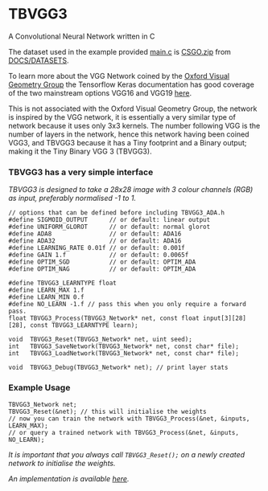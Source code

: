 # TBVGG3

A Convolutional Neural Network written in C

The dataset used in the example provided [main.c](main.c) is [CSGO.zip](https://github.com/TFNN/DOCS/raw/main/DATASETS/CSGO.zip) from [DOCS/DATASETS](https://github.com/TFNN/DOCS/tree/main/DATASETS).

To learn more about the VGG Network coined by the [Oxford Visual Geometry Group](https://www.robots.ox.ac.uk/~vgg/) the Tensorflow Keras documentation has good coverage of the two mainstream options VGG16 and VGG19 [here](https://keras.io/api/applications/vgg/).

This is not associated with the Oxford Visual Geometry Group, the network is inspired by the VGG network, it is essentially a very similar type of network because it uses only 3x3 kernels. The number following VGG is the number of layers in the network, hence this network having been coined VGG3, and TBVGG3 because it has a Tiny footprint and a Binary output; making it the Tiny Binary VGG 3 (TBVGG3).

### TBVGG3 has a very simple interface
_TBVGG3 is designed to take a 28x28 image with 3 colour channels (RGB) as input, preferably normalised -1 to 1._
```
// options that can be defined before including TBVGG3_ADA.h
#define SIGMOID_OUTPUT      // or default: linear output
#define UNIFORM_GLOROT      // or default: normal glorot
#define ADA8                // or default: ADA16
#define ADA32               // or default: ADA16
#define LEARNING_RATE 0.01f // or default: 0.001f
#define GAIN 1.f            // or default: 0.0065f
#define OPTIM_SGD           // or default: OPTIM_ADA
#define OPTIM_NAG           // or default: OPTIM_ADA

#define TBVGG3_LEARNTYPE float
#define LEARN_MAX 1.f
#define LEARN_MIN 0.f
#define NO_LEARN -1.f // pass this when you only require a forward pass.
float TBVGG3_Process(TBVGG3_Network* net, const float input[3][28][28], const TBVGG3_LEARNTYPE learn);

void  TBVGG3_Reset(TBVGG3_Network* net, uint seed);
int   TBVGG3_SaveNetwork(TBVGG3_Network* net, const char* file);
int   TBVGG3_LoadNetwork(TBVGG3_Network* net, const char* file);

void  TBVGG3_Debug(TBVGG3_Network* net); // print layer stats
```

### Example Usage
```
TBVGG3_Network net;
TBVGG3_Reset(&net); // this will initialise the weights
// now you can train the network with TBVGG3_Process(&net, &inputs, LEARN_MAX);
// or query a trained network with TBVGG3_Process(&net, &inputs, NO_LEARN);
```
_It is important that you always call `TBVGG3_Reset();` on a newly created network to initialise the weights._ 

_An implementation is available [here](https://github.com/jcwml/CSGO-Trigger-Bot)._
